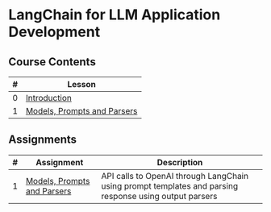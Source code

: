 # LangChain for LLM Application Development

## Course Contents

|#|Lesson    |
|-|----------|
|0|[Introduction](./notes/Lesson_0.md)|
|1|[Models, Prompts and Parsers](./notes/Lesson_1.md)|

## Assignments

|#|Assignment|Description|
|-|----------|-----------|
|1|[Models, Prompts and Parsers](./notes/Lesson_1.md#notebook)|API calls to OpenAI through LangChain using prompt templates and parsing response using output parsers|
